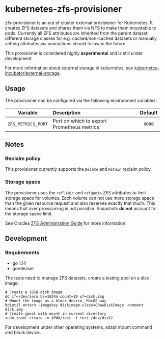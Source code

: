 # kubernetes-zfs-provisioner

zfs-provisioner is an out of cluster external provisioner for Kubernetes.
It creates ZFS datasets and shares them via NFS to make them mountable to pods.
Currently all ZFS attributes are inherited from the parent dataset, different storage
classes for e.g. cached/non-cached datasets or manually setting attributes via
annotations should follow in the future.

This provisioner is considered highly **experimental** and is still under development.

For more information about external storage in kubernetes, see [kubernetes-incubator/external-storage](https://github.com/kubernetes-incubator/external-storage).

## Usage
The provisioner can be configured via the following environment variables:

| Variable | Description | Default |
| :------: | :---------- | :-----: |
| `ZFS_METRICS_PORT` | Port on which to export Prometheus metrics. | `8080` |

## Notes
### Reclaim policy

This provisioner currently supports the `Delete` and `Retain` reclaim policy.

### Storage space

The provisioner uses the `reflimit` and `refquota` ZFS attributes to limit
storage space for volumes. Each volume can not use more storage space than
the given resource request and also reserves exactly that much. This means
that over provisioning is not possible. Snapshots **do not** account for the
storage space limit.

See Oracles [ZFS Administration Guide](https://docs.oracle.com/cd/E23823_01/html/819-5461/gazvb.html) for more information.

## Development

### Requirements

* go 1.14
* goreleaser

The tests need to manage ZFS datasets, create a testing pool on a disk image:

```
# Create a 10GB disk image
dd if=/dev/zero bs=1024m count=10 of=disk.img
# Mount the image as a block device, MacOS way
hdiutil attach -imagekey diskimage-class=CRawDiskImage -nomount disk.img
# Create zpool with mount in current directory
sudo zpool create -m $PWD/test -f test /dev/disk2
```
For development under other operating systems, adapt mount command and block device.

